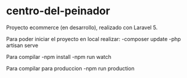 # centro-del-peinador
Proyecto ecommerce (en desarrollo), realizado con Laravel 5.

Para poder iniciar el proyecto en local realizar:
-composer update
-php artisan serve

Para compilar
-npm install
-npm run watch

Para compilar para produccion
-npm run production
